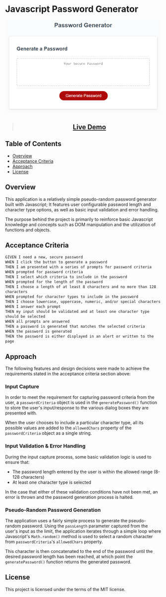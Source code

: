 # Javascript Password Generator

<p align="center">
  <img src="./assets/img/03-javascript-homework-demo.png" alt="Javascript Pseudo-Random Password Generator">
</p>

> <h2 align="center"><a  href="https://kevin-aminzadeh.github.io/03-javascript-password-generator/">Live Demo</a></h2>

## Table of Contents

- [Overview](#overview)
- [Acceptance Criteria](#acceptance-criteria)
- [Approach](#approach)
- [License](#license)

## Overview

This application is a relatively simple pseudo-random password generator built with Javascript; It features user configurable password length and character type options, as well as basic input validation and error handling.

The purpose behind the project is primarily to reinforce basic Javascript knowledge and concepts such as DOM manipulation and the utilization of functions and objects.

## Acceptance Criteria

```
GIVEN I need a new, secure password
WHEN I click the button to generate a password
THEN I am presented with a series of prompts for password criteria
WHEN prompted for password criteria
THEN I select which criteria to include in the password
WHEN prompted for the length of the password
THEN I choose a length of at least 8 characters and no more than 128 characters
WHEN prompted for character types to include in the password
THEN I choose lowercase, uppercase, numeric, and/or special characters
WHEN I answer each prompt
THEN my input should be validated and at least one character type should be selected
WHEN all prompts are answered
THEN a password is generated that matches the selected criteria
WHEN the password is generated
THEN the password is either displayed in an alert or written to the page
```

## Approach

The following features and design decisions were made to achieve the requirements stated in the acceptance criteria section above:

### **Input Capture**

In order to meet the requirement for capturing password criteria from the user, a `passwordCriteria` object is used in the `generatePassword()` function to store the user's input/response to the various dialog boxes they are presented with.

When the user chooses to include a particular character type, all its possible values are added to the `allowedChars` property of the `passwordCriteria` object as a single string.

### **Input Validation & Error Handling**

During the input capture process, some basic validation logic is used to ensure that:

- The password length entered by the user is within the allowed range (8-128 characters)
- At least one character type is selected

In the case that either of these validation conditions have not been met, an error is thrown and the password generation process is halted.

### **Pseudo-Random Password Generation**

The application uses a fairly simple process to generate the pseudo-random password. Using the `passLength` parameter captured from the user's input as the limit, the application iterates through a simple loop where Javascript's `Math.random()` method is used to select a random character from `passwordCriteria`'s `allowedChars` property.

This character is then concatenated to the end of the password until the desired password length has been reached, at which point the `generatePassword()` function returns the generated password.

## License

This project is licensed under the terms of the MIT license.
